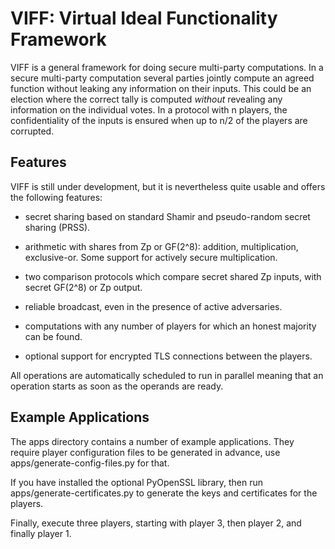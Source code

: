# VIFF: Virtual Ideal Functionality Framework

VIFF is a general framework for doing secure multi-party computations.
In a secure multi-party computation several parties jointly compute an
agreed function without leaking any information on their inputs. This
could be an election where the correct tally is computed *without*
revealing any information on the individual votes. In a protocol with
n players, the confidentiality of the inputs is ensured when up to n/2
of the players are corrupted.

## Features

VIFF is still under development, but it is nevertheless quite usable
and offers the following features:

* secret sharing based on standard Shamir and pseudo-random secret
  sharing (PRSS).

* arithmetic with shares from Zp or GF(2^8): addition, multiplication,
  exclusive-or. Some support for actively secure multiplication.

* two comparison protocols which compare secret shared Zp inputs, with
  secret GF(2^8) or Zp output.

* reliable broadcast, even in the presence of active adversaries.

* computations with any number of players for which an honest majority
  can be found.

* optional support for encrypted TLS connections between the players.

All operations are automatically scheduled to run in parallel meaning
that an operation starts as soon as the operands are ready.


## Example Applications

The apps directory contains a number of example applications. They
require player configuration files to be generated in advance, use
apps/generate-config-files.py for that.

If you have installed the optional PyOpenSSL library, then run
apps/generate-certificates.py to generate the keys and certificates
for the players.

Finally, execute three players, starting with player 3, then player 2,
and finally player 1.
